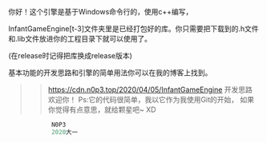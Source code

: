 你好！这个引擎是基于Windows命令行的，使用c++编写，

InfantGameEngine[t-3]文件夹里是已经打包好的库。你只需要把下载到的.h文件和.lib文件放进你的工程目录下就可以使用了。

(在release时记得把库换成release版本)

基本功能的开发思路和引擎的简单用法你可以在我的博客上找到。

>>https://cdn.n0p3.top/2020/04/05/InfantGameEngine 开发思路
欢迎你！
Ps:它的代码很简单，我以它作为我使用Git的开始，
如果你觉得有点意思，就给颗星吧~ XD
       				

```c++
			N0P3
			2020大一
```


